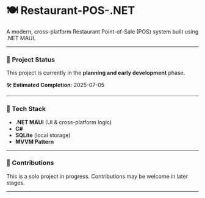 # 🍽️ Restaurant-POS-.NET

A modern, cross-platform Restaurant Point-of-Sale (POS) system built using .NET MAUI.

---

### 🚧 Project Status
This project is currently in the **planning and early development** phase.

🛠️ **Estimated Completion**: 2025-07-05

---

### 🧰 Tech Stack
- **.NET MAUI** (UI & cross-platform logic)
- **C#**
- **SQLite** (local storage)
- **MVVM Pattern**

---

### 🙌 Contributions
This is a solo project in progress. Contributions may be welcome in later stages.

---